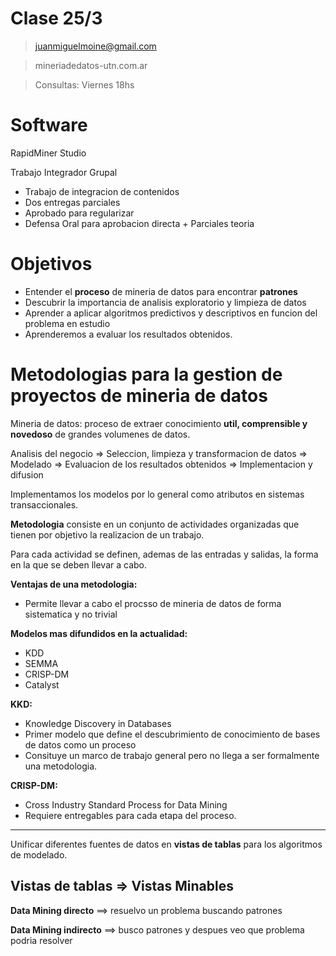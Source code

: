 # Clase 25/3

> juanmiguelmoine@gmail.com

> mineriadedatos-utn.com.ar

> Consultas: Viernes 18hs

# Software

RapidMiner Studio

Trabajo Integrador Grupal
 - Trabajo de integracion de contenidos
 - Dos entregas parciales
 - Aprobado para regularizar
 - Defensa Oral para aprobacion directa + Parciales teoria

# Objetivos
- Entender el **proceso** de mineria de datos para encontrar **patrones**
- Descubrir la importancia de analisis exploratorio y limpieza de datos
- Aprender a aplicar algoritmos predictivos y descriptivos en funcion del problema en estudio
- Aprenderemos a evaluar los resultados obtenidos.

# Metodologias para la gestion de proyectos de mineria de datos
Mineria de datos: proceso de extraer conocimiento **util, comprensible y novedoso** de grandes volumenes de datos.

Analisis del negocio => Seleccion, limpieza y transformacion de datos => Modelado => Evaluacion de los resultados obtenidos => Implementacion y difusion

Implementamos los modelos por lo general como atributos en sistemas transaccionales.

**Metodologia** consiste en un conjunto de actividades organizadas que tienen por objetivo la realizacion de un trabajo.

Para cada actividad se definen, ademas de las entradas y salidas, la forma en la que se deben llevar a cabo.

**Ventajas de una metodologia:**
- Permite llevar a cabo el procsso de mineria de datos de forma sistematica y no trivial


**Modelos mas difundidos en la actualidad:**
- KDD
- SEMMA
- CRISP-DM
- Catalyst

**KKD:**
- Knowledge Discovery in Databases
- Primer modelo que define el descubrimiento de conocimiento de bases de datos como un proceso
- Consituye un marco de trabajo general pero no llega a ser formalmente una metodologia.
  
**CRISP-DM:**
- Cross Industry Standard Process for Data Mining
- Requiere entregables para cada etapa del proceso.
- - - 
Unificar diferentes fuentes de datos en **vistas de tablas** para los algoritmos de modelado.

## **Vistas de tablas** => **Vistas Minables**

**Data Mining directo**    ==> resuelvo un problema buscando patrones

**Data Mining indirecto** ==> busco patrones y despues veo que problema podria resolver